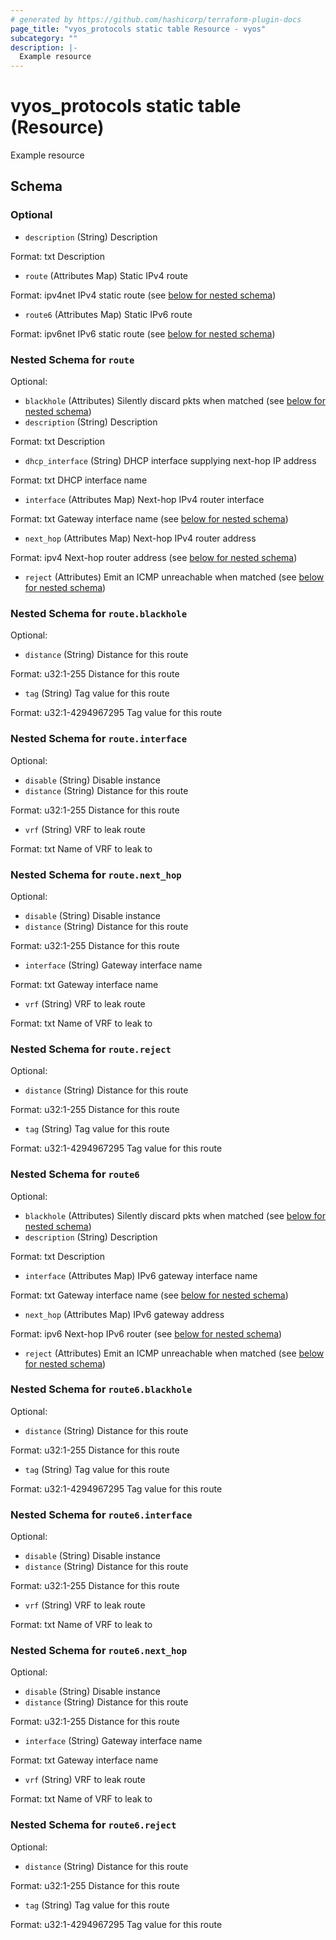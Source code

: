 ```yaml
---
# generated by https://github.com/hashicorp/terraform-plugin-docs
page_title: "vyos_protocols static table Resource - vyos"
subcategory: ""
description: |-
  Example resource
---
```


# vyos_protocols static table (Resource)

Example resource



<!-- schema generated by tfplugindocs -->
## Schema

### Optional

- `description` (String) Description

Format: txt
Description
- `route` (Attributes Map) Static IPv4 route

Format: ipv4net
IPv4 static route (see [below for nested schema](#nestedatt--route))
- `route6` (Attributes Map) Static IPv6 route

Format: ipv6net
IPv6 static route (see [below for nested schema](#nestedatt--route6))

<a id="nestedatt--route"></a>
### Nested Schema for `route`

Optional:

- `blackhole` (Attributes) Silently discard pkts when matched (see [below for nested schema](#nestedatt--route--blackhole))
- `description` (String) Description

Format: txt
Description
- `dhcp_interface` (String) DHCP interface supplying next-hop IP address

Format: txt
DHCP interface name
- `interface` (Attributes Map) Next-hop IPv4 router interface

Format: txt
Gateway interface name (see [below for nested schema](#nestedatt--route--interface))
- `next_hop` (Attributes Map) Next-hop IPv4 router address

Format: ipv4
Next-hop router address (see [below for nested schema](#nestedatt--route--next_hop))
- `reject` (Attributes) Emit an ICMP unreachable when matched (see [below for nested schema](#nestedatt--route--reject))

<a id="nestedatt--route--blackhole"></a>
### Nested Schema for `route.blackhole`

Optional:

- `distance` (String) Distance for this route

Format: u32:1-255
Distance for this route
- `tag` (String) Tag value for this route

Format: u32:1-4294967295
Tag value for this route


<a id="nestedatt--route--interface"></a>
### Nested Schema for `route.interface`

Optional:

- `disable` (String) Disable instance
- `distance` (String) Distance for this route

Format: u32:1-255
Distance for this route
- `vrf` (String) VRF to leak route

Format: txt
Name of VRF to leak to


<a id="nestedatt--route--next_hop"></a>
### Nested Schema for `route.next_hop`

Optional:

- `disable` (String) Disable instance
- `distance` (String) Distance for this route

Format: u32:1-255
Distance for this route
- `interface` (String) Gateway interface name

Format: txt
Gateway interface name
- `vrf` (String) VRF to leak route

Format: txt
Name of VRF to leak to


<a id="nestedatt--route--reject"></a>
### Nested Schema for `route.reject`

Optional:

- `distance` (String) Distance for this route

Format: u32:1-255
Distance for this route
- `tag` (String) Tag value for this route

Format: u32:1-4294967295
Tag value for this route



<a id="nestedatt--route6"></a>
### Nested Schema for `route6`

Optional:

- `blackhole` (Attributes) Silently discard pkts when matched (see [below for nested schema](#nestedatt--route6--blackhole))
- `description` (String) Description

Format: txt
Description
- `interface` (Attributes Map) IPv6 gateway interface name

Format: txt
Gateway interface name (see [below for nested schema](#nestedatt--route6--interface))
- `next_hop` (Attributes Map) IPv6 gateway address

Format: ipv6
Next-hop IPv6 router (see [below for nested schema](#nestedatt--route6--next_hop))
- `reject` (Attributes) Emit an ICMP unreachable when matched (see [below for nested schema](#nestedatt--route6--reject))

<a id="nestedatt--route6--blackhole"></a>
### Nested Schema for `route6.blackhole`

Optional:

- `distance` (String) Distance for this route

Format: u32:1-255
Distance for this route
- `tag` (String) Tag value for this route

Format: u32:1-4294967295
Tag value for this route


<a id="nestedatt--route6--interface"></a>
### Nested Schema for `route6.interface`

Optional:

- `disable` (String) Disable instance
- `distance` (String) Distance for this route

Format: u32:1-255
Distance for this route
- `vrf` (String) VRF to leak route

Format: txt
Name of VRF to leak to


<a id="nestedatt--route6--next_hop"></a>
### Nested Schema for `route6.next_hop`

Optional:

- `disable` (String) Disable instance
- `distance` (String) Distance for this route

Format: u32:1-255
Distance for this route
- `interface` (String) Gateway interface name

Format: txt
Gateway interface name
- `vrf` (String) VRF to leak route

Format: txt
Name of VRF to leak to


<a id="nestedatt--route6--reject"></a>
### Nested Schema for `route6.reject`

Optional:

- `distance` (String) Distance for this route

Format: u32:1-255
Distance for this route
- `tag` (String) Tag value for this route

Format: u32:1-4294967295
Tag value for this route
